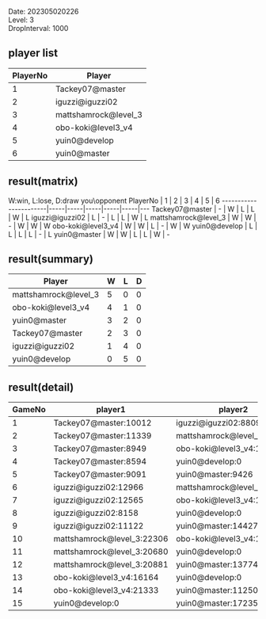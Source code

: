 Date: 202305020226  
Level: 3  
DropInterval: 1000  
## player list
PlayerNo  |  Player
----------|----------------------
1         |  Tackey07@master
2         |  iguzzi@iguzzi02
3         |  mattshamrock@level_3
4         |  obo-koki@level3_v4
5         |  yuin0@develop
6         |  yuin0@master
## result(matrix)
W:win, L:lose, D:draw
you\opponent PlayerNo  |  1  |  2  |  3  |  4  |  5  |  6
-----------------------|-----|-----|-----|-----|-----|---
Tackey07@master        |  -  |  W  |  L  |  L  |  W  |  L
iguzzi@iguzzi02        |  L  |  -  |  L  |  L  |  W  |  L
mattshamrock@level_3   |  W  |  W  |  -  |  W  |  W  |  W
obo-koki@level3_v4     |  W  |  W  |  L  |  -  |  W  |  W
yuin0@develop          |  L  |  L  |  L  |  L  |  -  |  L
yuin0@master           |  W  |  W  |  L  |  L  |  W  |  -
## result(summary)
Player                |  W  |  L  |  D
----------------------|-----|-----|---
mattshamrock@level_3  |  5  |  0  |  0
obo-koki@level3_v4    |  4  |  1  |  0
yuin0@master          |  3  |  2  |  0
Tackey07@master       |  2  |  3  |  0
iguzzi@iguzzi02       |  1  |  4  |  0
yuin0@develop         |  0  |  5  |  0
## result(detail)
GameNo  |  player1                     |  player2
--------|------------------------------|----------------------------
1       |  Tackey07@master:10012       |  iguzzi@iguzzi02:8809
2       |  Tackey07@master:11339       |  mattshamrock@level_3:21326
3       |  Tackey07@master:8949        |  obo-koki@level3_v4:19025
4       |  Tackey07@master:8594        |  yuin0@develop:0
5       |  Tackey07@master:9091        |  yuin0@master:9426
6       |  iguzzi@iguzzi02:12966       |  mattshamrock@level_3:19697
7       |  iguzzi@iguzzi02:12565       |  obo-koki@level3_v4:19755
8       |  iguzzi@iguzzi02:8158        |  yuin0@develop:0
9       |  iguzzi@iguzzi02:11122       |  yuin0@master:14427
10      |  mattshamrock@level_3:22306  |  obo-koki@level3_v4:18575
11      |  mattshamrock@level_3:20680  |  yuin0@develop:0
12      |  mattshamrock@level_3:20881  |  yuin0@master:13774
13      |  obo-koki@level3_v4:16164    |  yuin0@develop:0
14      |  obo-koki@level3_v4:21333    |  yuin0@master:11250
15      |  yuin0@develop:0             |  yuin0@master:17235
